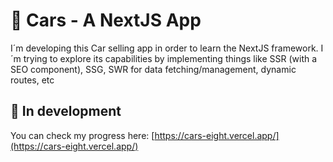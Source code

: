 # 🌟 Cars - A NextJS App
I´m developing this Car selling app in order to learn the NextJS framework. I´m trying to explore its capabilities by implementing things like SSR (with a SEO component), SSG, SWR for data fetching/management, dynamic routes, etc

## 🚧 In development 

You can check my progress here: [https://cars-eight.vercel.app/](https://cars-eight.vercel.app/)

